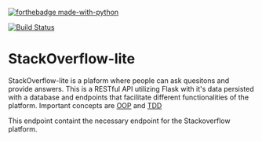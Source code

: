 [![forthebadge made-with-python](http://ForTheBadge.com/images/badges/made-with-python.svg)](https://www.python.org/)

[![Build Status](https://travis-ci.com/Siffersari/StackOverflow-lite.svg?branch=develop)](https://travis-ci.com/Siffersari/StackOverflow-lite)

# StackOverflow-lite

StackOverflow-lite is a plaform where people can ask quesitons and provide answers. This is a RESTful API utilizing Flask with it's data persisted with a database and endpoints that facilitate different functionalities of the platform. Important concepts are [OOP](https://en.wikipedia.org/wiki/Object-oriented_programming) and [TDD](https://en.wikipedia.org/wiki/Test-driven_development)



This endpoint containt the necessary endpoint for the Stackoverflow platform.